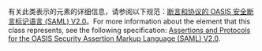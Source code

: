 <span data-ttu-id="ad29c-101">有关此类表示的元素的详细信息，请参阅以下规范：[断言和协议的 OASIS 安全断言标记语言 (SAML) V2.0](http://docs.oasis-open.org/security/saml/v2.0/saml-core-2.0-os.pdf)。</span><span class="sxs-lookup"><span data-stu-id="ad29c-101">For more information about the element that this class represents, see the following specification: [Assertions and Protocols for the OASIS Security Assertion Markup Language (SAML) V2.0](http://docs.oasis-open.org/security/saml/v2.0/saml-core-2.0-os.pdf).</span></span>
